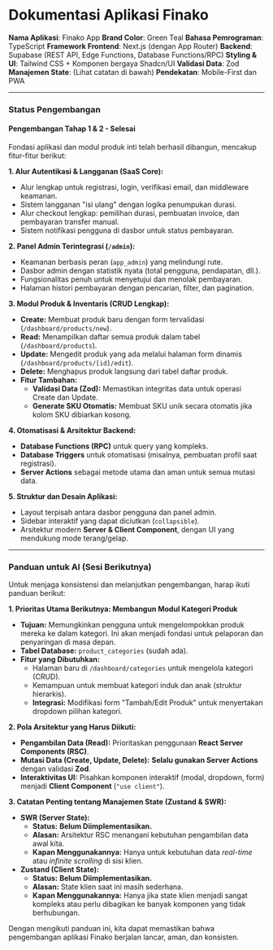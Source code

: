 # Dokumentasi Aplikasi Finako

**Nama Aplikasi**: Finako App
**Brand Color**: Green Teal
**Bahasa Pemrograman**: TypeScript
**Framework Frontend**: Next.js (dengan App Router)
**Backend**: Supabase (REST API, Edge Functions, Database Functions/RPC)
**Styling & UI**: Tailwind CSS + Komponen bergaya Shadcn/UI
**Validasi Data**: Zod
**Manajemen State**: (Lihat catatan di bawah)
**Pendekatan**: Mobile-First dan PWA

---

### Status Pengembangan

#### **Pengembangan Tahap 1 & 2 - Selesai**

Fondasi aplikasi dan modul produk inti telah berhasil dibangun, mencakup fitur-fitur berikut:

**1. Alur Autentikasi & Langganan (SaaS Core):**
- Alur lengkap untuk registrasi, login, verifikasi email, dan middleware keamanan.
- Sistem langganan "isi ulang" dengan logika penumpukan durasi.
- Alur checkout lengkap: pemilihan durasi, pembuatan invoice, dan pembayaran transfer manual.
- Sistem notifikasi pengguna di dasbor untuk status pembayaran.

**2. Panel Admin Terintegrasi (`/admin`):**
- Keamanan berbasis peran (`app_admin`) yang melindungi rute.
- Dasbor admin dengan statistik nyata (total pengguna, pendapatan, dll.).
- Fungsionalitas penuh untuk menyetujui dan menolak pembayaran.
- Halaman histori pembayaran dengan pencarian, filter, dan pagination.

**3. Modul Produk & Inventaris (CRUD Lengkap):**
- **Create:** Membuat produk baru dengan form tervalidasi (`/dashboard/products/new`).
- **Read:** Menampilkan daftar semua produk dalam tabel (`/dashboard/products`).
- **Update:** Mengedit produk yang ada melalui halaman form dinamis (`/dashboard/products/[id]/edit`).
- **Delete:** Menghapus produk langsung dari tabel daftar produk.
- **Fitur Tambahan:**
    - **Validasi Data (Zod):** Memastikan integritas data untuk operasi Create dan Update.
    - **Generate SKU Otomatis:** Membuat SKU unik secara otomatis jika kolom SKU dibiarkan kosong.

**4. Otomatisasi & Arsitektur Backend:**
- **Database Functions (RPC)** untuk query yang kompleks.
- **Database Triggers** untuk otomatisasi (misalnya, pembuatan profil saat registrasi).
- **Server Actions** sebagai metode utama dan aman untuk semua mutasi data.

**5. Struktur dan Desain Aplikasi:**
- Layout terpisah antara dasbor pengguna dan panel admin.
- Sidebar interaktif yang dapat diciutkan (`collapsible`).
- Arsitektur modern **Server & Client Component**, dengan UI yang mendukung mode terang/gelap.

---

### **Panduan untuk AI (Sesi Berikutnya)**

Untuk menjaga konsistensi dan melanjutkan pengembangan, harap ikuti panduan berikut:

**1. Prioritas Utama Berikutnya: Membangun Modul Kategori Produk**
- **Tujuan:** Memungkinkan pengguna untuk mengelompokkan produk mereka ke dalam kategori. Ini akan menjadi fondasi untuk pelaporan dan penyaringan di masa depan.
- **Tabel Database:** `product_categories` (sudah ada).
- **Fitur yang Dibutuhkan:**
    - Halaman baru di `/dashboard/categories` untuk mengelola kategori (CRUD).
    - Kemampuan untuk membuat kategori induk dan anak (struktur hierarkis).
    - **Integrasi:** Modifikasi form "Tambah/Edit Produk" untuk menyertakan dropdown pilihan kategori.

**2. Pola Arsitektur yang Harus Diikuti:**
- **Pengambilan Data (Read):** Prioritaskan penggunaan **React Server Components (RSC)**.
- **Mutasi Data (Create, Update, Delete):** **Selalu gunakan Server Actions** dengan validasi **Zod**.
- **Interaktivitas UI:** Pisahkan komponen interaktif (modal, dropdown, form) menjadi **Client Component** (`"use client"`).

**3. Catatan Penting tentang Manajemen State (Zustand & SWR):**
- **SWR (Server State):**
    - **Status:** **Belum Diimplementasikan.**
    - **Alasan:** Arsitektur RSC menangani kebutuhan pengambilan data awal kita.
    - **Kapan Menggunakannya:** Hanya untuk kebutuhan data *real-time* atau *infinite scrolling* di sisi klien.
- **Zustand (Client State):**
    - **Status:** **Belum Diimplementasikan.**
    - **Alasan:** State klien saat ini masih sederhana.
    - **Kapan Menggunakannya:** Hanya jika state klien menjadi sangat kompleks atau perlu dibagikan ke banyak komponen yang tidak berhubungan.

Dengan mengikuti panduan ini, kita dapat memastikan bahwa pengembangan aplikasi Finako berjalan lancar, aman, dan konsisten.

